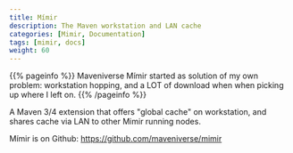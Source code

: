 ```yaml
---
title: Mímir
description: The Maven workstation and LAN cache
categories: [Mimir, Documentation]
tags: [mimir, docs]
weight: 60
---
```


{{% pageinfo %}}
Maveniverse Mímir started as solution of my own problem: workstation hopping, and a LOT of download when when picking
up where I left on.
{{% /pageinfo %}}

A Maven 3/4 extension that offers "global cache" on workstation, and shares cache via LAN to other Mimir running nodes.

Mímir is on Github: https://github.com/maveniverse/mimir
